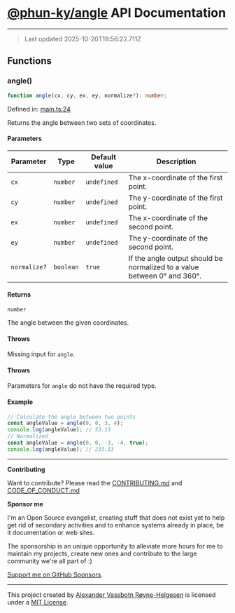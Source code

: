 # [**@phun-ky/angle**](https://github.com/phun-ky/angle) API Documentation

---

> Last updated 2025-10-20T19:56:22.711Z

## Functions

### angle()

```ts
function angle(cx, cy, ex, ey, normalize?): number;
```

Defined in:
[main.ts:24](https://github.com/phun-ky/angle/blob/main/src/main.ts#L24)

Returns the angle between two sets of coordinates.

#### Parameters

| Parameter    | Type      | Default value | Description                                                              |
| ------------ | --------- | ------------- | ------------------------------------------------------------------------ |
| `cx`         | `number`  | `undefined`   | The x-coordinate of the first point.                                     |
| `cy`         | `number`  | `undefined`   | The y-coordinate of the first point.                                     |
| `ex`         | `number`  | `undefined`   | The x-coordinate of the second point.                                    |
| `ey`         | `number`  | `undefined`   | The y-coordinate of the second point.                                    |
| `normalize?` | `boolean` | `true`        | If the angle output should be normalized to a value between 0° and 360°. |

#### Returns

`number`

The angle between the given coordinates.

#### Throws

Missing input for `angle`.

#### Throws

Parameters for `angle` do not have the required type.

#### Example

```ts
// Calculate the angle between two points
const angleValue = angle(0, 0, 3, 4);
console.log(angleValue); // 53.13
// Normalized
const angleValue = angle(0, 0, -3, -4, true);
console.log(angleValue); // 233.13
```

---

**Contributing**

Want to contribute? Please read the
[CONTRIBUTING.md](https://github.com/phun-ky/angle/blob/main/CONTRIBUTING.md)
and
[CODE_OF_CONDUCT.md](https://github.com/phun-ky/angle/blob/main/CODE_OF_CONDUCT.md)

**Sponsor me**

I'm an Open Source evangelist, creating stuff that does not exist yet to help
get rid of secondary activities and to enhance systems already in place, be it
documentation or web sites.

The sponsorship is an unique opportunity to alleviate more hours for me to
maintain my projects, create new ones and contribute to the large community
we're all part of :)

[Support me on GitHub Sponsors](https://github.com/sponsors/phun-ky).

---

This project created by [Alexander Vassbotn Røyne-Helgesen](http://phun-ky.net)
is licensed under a [MIT License](https://choosealicense.com/licenses/mit/).
